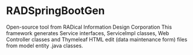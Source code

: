 # RADSpringBootGen
Open-source tool from RADical Information Design Corporation
This framework generates Service interfaces, ServiceImpl classes, Web Controller classes and Thymeleaf HTML edit (data maintenance form) files from model entity .java classes.

